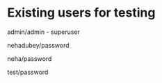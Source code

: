 # Existing users for testing
admin/admin - superuser

nehadubey/password

neha/password

test/password